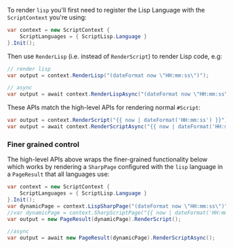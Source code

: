 To render `lisp` you'll first need to register the Lisp Language with the `ScriptContext` you're using:

```csharp
var context = new ScriptContext {
    ScriptLanguages = { ScriptLisp.Language }
}.Init();
```

Then use `RenderLisp` (i.e. instead of `RenderScript`) to render Lisp code, e.g:

```csharp
// render lisp
var output = context.RenderLisp("(dateFormat now \"HH:mm:ss\")"); 

// async
var output = await context.RenderLispAsync("(dateFormat now \"HH:mm:ss\")"); 
```

These APIs match the high-level APIs for rendering normal `#Script`:

```csharp
var output = context.RenderScript("{{ now | dateFormat('HH:mm:ss') }}"); 
var output = await context.RenderScriptAsync("{{ now | dateFormat('HH:mm:ss') }}"); 
```

### Finer grained control

The high-level APIs above wraps the finer-grained functionality below which works by rendering a `SharpPage` configured with the `lisp` 
language in a `PageResult` that all languages use:

```csharp
var context = new ScriptContext {
    ScriptLanguages = { ScriptLisp.Language }
}.Init();
var dynamicPage = context.LispSharpPage("(dateFormat now \"HH:mm:ss\")");          // render lisp
//var dynamicPage = context.SharpScriptPage("{{ now | dateFormat('HH:mm:ss') }}"); // render #Script
var output = new PageResult(dynamicPage).RenderScript();

//async
var output = await new PageResult(dynamicPage).RenderScriptAsync();
```
